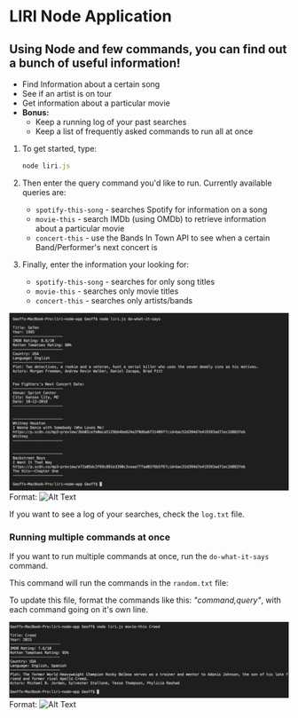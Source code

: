 # LIRI Node Application
## Using Node and few commands, you can find out a bunch of useful information!

* Find Information about a certain song
* See if an artist is on tour
* Get information about a particular movie
* __Bonus:__
    * Keep a running log of your past searches
    * Keep a list of frequently asked commands to run all at once

1. To get started, type: 
    ```javascript
    node liri.js
    ```

1. Then enter the query command you'd like to run. 
    Currently available queries are:
    * `spotify-this-song` - searches Spotify for information on a song
    * `movie-this` - search IMDb (using OMDb) to retrieve information about a particular movie
    * `concert-this` - use the Bands In Town API to see when a certain Band/Performer's next concert is

1. Finally, enter the information your looking for:
    * `spotify-this-song` - searches for only song titles
    * `movie-this` - searches only movie titles
    * `concert-this` - searches only artists/bands

![Basic Screenshot](./liri_screenshot1.png)
Format: ![Alt Text](url)

If you want to see a log of your searches, check the `log.txt` file.

### Running multiple commands at once
If you want to run multiple commands at once, run the `do-what-it-says` command. 

This command will run the commands in the `random.txt` file:

To update this file, format the commands like this: _"command,query"_, with each command going on it's own line.

![do-what-it-says example](./liri_screenshot2.png)
Format: ![Alt Text](url)

